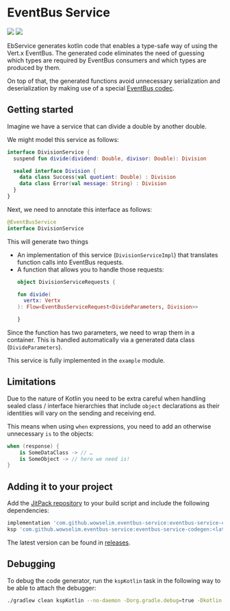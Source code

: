 # EventBus Service
[![](https://jitpack.io/v/wowselim/eventbus-service.svg)](https://jitpack.io/#wowselim/eventbus-service)
[![](https://github.com/wowselim/eventbus-service/workflows/Tests/badge.svg)](https://github.com/wowselim/eventbus-service)

EbService generates kotlin code that enables
a type-safe way of using the Vert.x EventBus.
The generated code eliminates the need of guessing
which types are required by EventBus consumers and
which types are produced by them.

On top of that, the generated functions avoid
unnecessary serialization and deserialization by
making use of a special
[EventBus codec](https://dev.to/sip3/how-to-extend-vert-x-eventbus-api-to-save-on-serialization-3akf).

## Getting started
Imagine we have a service that can divide a
double by another double.

We might model this service as follows:
```kotlin
interface DivisionService {
  suspend fun divide(dividend: Double, divisor: Double): Division

  sealed interface Division {
    data class Success(val quotient: Double) : Division
    data class Error(val message: String) : Division
  }
}
```

Next, we need to annotate this interface as follows:
```kotlin
@EventBusService
interface DivisionService
```

This will generate two things
* An implementation of this service (`DivisionServiceImpl`) that translates function
  calls into EventBus requests.
* A function that allows you to handle those requests:
  ```kotlin
  object DivisionServiceRequests {

  fun divide(
    vertx: Vertx
  ): Flow<EventBusServiceRequest<DivideParameters, Division>>

  }
  ```

Since the function has two parameters, we need to wrap them in a container. This is handled automatically
via a generated data class (`DivideParameters`).

This service is fully implemented in the `example` module.

## Limitations

Due to the nature of Kotlin you need to be extra careful
when handling sealed class / interface hierarchies that
include `object` declarations as their identities will
vary on the sending and receiving end.

This means when using `when` expressions, you need to add
an otherwise unnecessary `is` to the objects:

```kotlin
when (response) {
    is SomeDataClass -> // …
    is SomeObject -> // here we need is!
}
```

## Adding it to your project

Add the [JitPack repository](https://jitpack.io/#wowselim/eventbus-service) to your build script and include the
following dependencies:

```groovy
implementation 'com.github.wowselim.eventbus-service:eventbus-service-core:<latestVersion>'
ksp 'com.github.wowselim.eventbus-service:eventbus-service-codegen:<latestVersion>'
```

The latest version can be found in [releases](https://github.com/wowselim/eventbus-service/releases).

## Debugging

To debug the code generator, run the `kspKotlin` task in the following way to be able to attach the debugger:

```bash
./gradlew clean kspKotlin --no-daemon -Dorg.gradle.debug=true -Dkotlin.compiler.execution.strategy="in-process" -Dkotlin.daemon.jvm.options="-Xdebug,-Xrunjdwp:transport=dt_socket\,address=5005\,server=y\,suspend=n"
```
